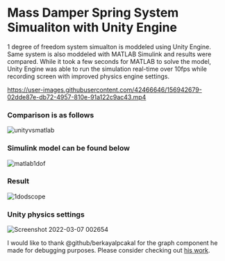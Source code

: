 # Mass Damper Spring System Simualiton with Unity Engine
1 degree of freedom system simualton is moddeled using Unity Engine. Same system is also moddeled with MATLAB Simulink and results were compared. While it took a few seconds for MATLAB to solve the model, Unity Engine was able to run the simulation real-time over 10fps while recording screen with improved physics engine settings.


https://user-images.githubusercontent.com/42466646/156942679-02dde87e-db72-4957-810e-91a122c9ac43.mp4



### Comparison is as follows

![unityvsmatlab](https://user-images.githubusercontent.com/42466646/156942609-3e9f524b-c822-470a-aad5-2f616f3043e8.jpg)

### Simulink model can be found below

![matlab1dof](https://user-images.githubusercontent.com/42466646/156942378-86b3d3b1-4ab9-419a-a1fe-e80e5dc3228a.jpg)

### Result 

![1dodscope](https://user-images.githubusercontent.com/42466646/156942580-98b5b844-e79b-4ead-8abc-e9fbfdaa4be6.jpg)

### Unity physics settings

![Screenshot 2022-03-07 002654](https://user-images.githubusercontent.com/42466646/156942875-08c3bb0f-6720-483d-8e65-d894d4a51c47.jpg)


I would like to thank @github/berkayalpcakal for the graph component he made for debugging purposes. Please consider checking out [his work](https://github.com/berkayalpcakal).
